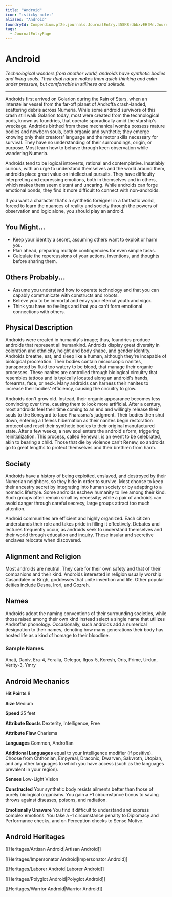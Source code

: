```yaml
---
title: "Android"
icon: ":sticky-note:"
aliases: "Android"
foundryId: Compendium.pf2e.journals.JournalEntry.45SK8rdbbxvEHfMn.JournalEntryPage.dyusFHHyaQOaQhZ0
tags:
  - JournalEntryPage
---
```


# Android
_Technological wonders from another world, androids have synthetic bodies and living souls. Their dual nature makes them quick-thinking and calm under pressure, but comfortable in stillness and solitude._

* * *

Androids first arrived on Golarion during the Rain of Stars, when an interstellar vessel from the far-off planet of Androffa crash-landed, scattering debris across Numeria. While some android survivors of this crash still walk Golarion today, most were created from the technological pods, known as foundries, that operate sporadically amid the starship's wreckage. Androids birthed from these mechanical wombs possess mature bodies and newborn souls, both organic and synthetic; they emerge knowing only their creators' language and the motor skills necessary for survival. They have no understanding of their surroundings, origin, or purpose. Most learn how to behave through keen observation while wandering Numeria.

Androids tend to be logical introverts, rational and contemplative. Insatiably curious, with an urge to understand themselves and the world around them, androids place great value on intellectual pursuits. They have difficulty interpreting and expressing emotions, both in themselves and in others, which makes them seem distant and uncaring. While androids can forge emotional bonds, they find it more difficult to connect with non-androids.

If you want a character that's a synthetic foreigner in a fantastic world, forced to learn the nuances of reality and society through the powers of observation and logic alone, you should play an android.

## You Might...

*   Keep your identity a secret, assuming others want to exploit or harm you.
*   Plan ahead, preparing multiple contingencies for even simple tasks.
*   Calculate the repercussions of your actions, inventions, and thoughts before sharing them.

## Others Probably...

*   Assume you understand how to operate technology and that you can capably communicate with constructs and robots.
*   Believe you to be immortal and envy your eternal youth and vigor.
*   Think you have no feelings and that you can't form emotional connections with others.

## Physical Description

Androids were created in humanity's image; thus, foundries produce androids that represent all humankind. Androids display great diversity in coloration and ethnicity, height and body shape, and gender identity. Androids breathe, eat, and sleep like a human, although they're incapable of biological procreation. Their bodies contain microscopic nanites, transported by fluid too watery to be blood, that manage their organic processes. These nanites are controlled through biological circuitry that resembles tattoos and is typically located along an android's hands, forearms, face, or neck. Many androids can harness their nanites to increase their bodies' efficiency, causing the circuitry to glow.

Androids don't grow old. Instead, their organic appearance becomes less convincing over time, causing them to look more artificial. After a century, most androids feel their time coming to an end and willingly release their souls to the Boneyard to face Pharasma's judgment. Their bodies then shut down, entering a lifeless hibernation as their nanites begin restoration protocol and reset their synthetic bodies to their original manufactured state. After a few weeks, a new soul enters the android's form, triggering reinitialization. This process, called Renewal, is an event to be celebrated, akin to bearing a child. Those that die by violence can't Renew, so androids go to great lengths to protect themselves and their brethren from harm.

## Society

Androids have a history of being exploited, enslaved, and destroyed by their Numerian neighbors, so they hide in order to survive. Most choose to keep their ancestry secret by integrating into human society or by adapting to a nomadic lifestyle. Some androids eschew humanity to live among their kind. Such groups often remain small by necessity; while a pair of androids can avoid danger through careful secrecy, large groups attract too much attention.

Android communities are efficient and highly organized. Each citizen understands their role and takes pride in filling it effectively. Debates and lectures frequently occur, as androids seek to understand themselves and their world through education and inquiry. These insular and secretive enclaves relocate when discovered.

## Alignment and Religion

Most androids are neutral. They care for their own safety and that of their companions and their kind. Androids interested in religion usually worship Casandalee or Brigh, goddesses that unite invention and life. Other popular deities include Desna, Irori, and Gozreh.

## Names

Androids adopt the naming conventions of their surrounding societies, while those raised among their own kind instead select a single name that utilizes Androffan phonology. Occasionally, such androids add a numerical designation to their names, denoting how many generations their body has hosted life as a kind of homage to their bloodline.

### Sample Names

Anati, Daniv, Era-4, Feralia, Gelegor, Ilgos-5, Koresh, Oris, Prime, Urdun, Verity-3, Ymry

## Android Mechanics

**Hit Points** 8

**Size** Medium

**Speed** 25 feet

**Attribute Boosts** Dexterity, Intelligence, Free

**Attribute Flaw** Charisma

**Languages** Common, Androffan

**Additional Languages** equal to your Intelligence modifier (if positive). Choose from Chthonian, Empyreal, Draconic, Dwarven, Sakvroth, Utopian, and any other languages to which you have access (such as the languages prevalent in your region).

**Senses** Low-Light Vision

**Constructed** Your synthetic body resists ailments better than those of purely biological organisms. You gain a +1 circumstance bonus to saving throws against diseases, poisons, and radiation.

**Emotionally Unaware** You find it difficult to understand and express complex emotions. You take a -1 circumstance penalty to Diplomacy and Performance checks, and on Perception checks to Sense Motive.

## Android Heritages

[[Heritages/Artisan Android|Artisan Android]]

[[Heritages/Impersonator Android|Impersonator Android]]

[[Heritages/Laborer Android|Laborer Android]]

[[Heritages/Polyglot Android|Polyglot Android]]

[[Heritages/Warrior Android|Warrior Android]]